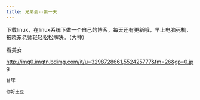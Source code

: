 ```yaml
---
title: 兄弟会--第一天
---
```






下载linux，在linux系统下做一个自己的博客，每天还有更新哦，早上电脑死机，被晓东老师轻轻松松解决。（大神）

看美女

http://img0.imgtn.bdimg.com/it/u=3298728661,552425777&fm=26&gp=0.jpg

 

```
台球
```

```
你好土豆
```

